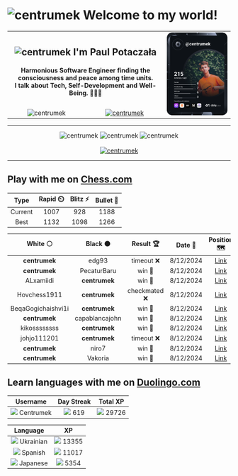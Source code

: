 <h1>
  <img
    src="https://emojis.slackmojis.com/emojis/images/1531849430/4246/blob-sunglasses.gif"
    width="30"
    alt="centrumek"
  />
  Welcome to my world!
</h1>

<table>
  <tbody>
    <tr>
      <td align="center" width="70%" colspan="2">
        <h2>
          <img
            src="https://raw.githubusercontent.com/MartinHeinz/MartinHeinz/master/wave.gif"
            width="30px"
            alt="centrumek"
          />
          I'm Paul Potaczała
        </h2>
        <h4>
          Harmonious Software Engineer finding the consciousness and peace among time units.
          <br/>
          I talk about Tech, Self-Development and Well-Being. 🌿🧘🚀
        </h4>
      </td>
      <td width="30%" rowspan="2">
        <a href="https://app.daily.dev/centrumek">
          <img
            src="./devcard.svg"
            alt="centrumek"
          />
        </a>
      </td>
    </tr>
    <tr align="center">
      <td>
        <img
          src="https://komarev.com/ghpvc/?username=centrumek&label=visitors&color=0e75b6&style=flat"
          alt="centrumek"
        >
      </td>
      <td>
        <a href="https://stackoverflow.com/users/14496012/centrumek">
          <img
            src="https://stackoverflow.com/users/flair/14496012.png?theme=dark"
            alt="centrumek"
          >
        </a>
      </td>
    </tr>
  </tbody>
</table>

---
<div align="center">
  <img 
    src="https://github-readme-stats.vercel.app/api?username=centrumek&show_icons=true&count_private=true&theme=dark&hide_border=true&hide=issues,contribs&bg_color=00000000"
    alt="centrumek"
  />
  <img
    src="https://github-readme-stats.vercel.app/api/top-langs/?username=centrumek&layout=compact&hide_border=true&theme=dark&bg_color=00000000&langs_count=6&exclude_repo=air-statistic-app"
    alt="centrumek"
  />
  <img 
    src="https://github-readme-streak-stats.herokuapp.com?user=centrumek&theme=dark&hide_border=true&background=FFFFFF00"
    alt="centrumek"
  />
  <br/>
  <br/>
  <a href="https://www.buymeacoffee.com/centrumek">
    <img
      src="https://cdn.buymeacoffee.com/buttons/v2/default-orange.png"
      height="50"
      width="210"
      alt="centrumek"
    />
  </a>
</div>

---

## Play with me on [Chess.com](https://www.chess.com/member/centrumek)

<div align="center">
<!--START_SECTION:chessStats-->
<!-- Automatically generated with https://github.com/Balastrong/chess-stats-action -->

| Type | Rapid ⏲️ | Blitz ⚡ | Bullet 🔫 |
|:---:|:---:|:---:|:---:|
| Current | 1007 | 928 | 1188 |
| Best | 1132 | 1098 | 1266 |

| White ⚪ | Black ⚫ | Result 🏆 | Date 📅 | Position 🗺️ | Type 🕕 |
|:---:|:---:|:---:|:---:|:---:|:---:|
| **centrumek** | edg93 | timeout ❌ | 8/12/2024 | <a href="http://www.ee.unb.ca/cgi-bin/tervo/fen.pl?select=8/1p6/2n1kp1Q/1p6/PPp5/8/8/2K5 w - -">Link</a> | Bullet |
| **centrumek** | PecaturBaru | win 🥇 | 8/12/2024 | <a href="http://www.ee.unb.ca/cgi-bin/tervo/fen.pl?select=r4nk1/5pp1/4p2p/pB6/P7/6P1/7q/2KR4 b - -">Link</a> | Bullet |
| ALxamiidi | **centrumek** | win 🥇 | 8/12/2024 | <a href="http://www.ee.unb.ca/cgi-bin/tervo/fen.pl?select=k7/7r/6R1/1PK5/5P2/2B3P1/8/8 w - -">Link</a> | Bullet |
| Hovchess1911 | **centrumek** | checkmated ❌ | 8/12/2024 | <a href="http://www.ee.unb.ca/cgi-bin/tervo/fen.pl?select=3Rk3/p7/1p2P1p1/2p3B1/P1r3P1/7r/KP6/8 b - -">Link</a> | Bullet |
| BeqaGogichaishvi1i | **centrumek** | win 🥇 | 8/12/2024 | <a href="http://www.ee.unb.ca/cgi-bin/tervo/fen.pl?select=1kr3r1/p3p3/1p6/5Q1P/7P/PPq1PP2/8/2KR3R w - -">Link</a> | Bullet |
| **centrumek** | capablancajohn | win 🥇 | 8/12/2024 | <a href="http://www.ee.unb.ca/cgi-bin/tervo/fen.pl?select=8/3r3k/Q3P1p1/P4b1p/1P6/6P1/2P4P/5RK1 b - -">Link</a> | Bullet |
| kikossssssss | **centrumek** | win 🥇 | 8/12/2024 | <a href="http://www.ee.unb.ca/cgi-bin/tervo/fen.pl?select=4k3/6pp/p7/1p6/2p5/5P2/q5rP/5K2 w - -">Link</a> | Bullet |
| johjo111201 | **centrumek** | timeout ❌ | 8/12/2024 | <a href="http://www.ee.unb.ca/cgi-bin/tervo/fen.pl?select=8/1R6/p7/1kp1N1pp/8/P1r3PP/8/6K1 b - -">Link</a> | Bullet |
| **centrumek** | niro7 | win 🥇 | 8/12/2024 | <a href="http://www.ee.unb.ca/cgi-bin/tervo/fen.pl?select=8/6p1/p3p2k/1p1p2NQ/3P4/q3P2P/1nP2P2/4K2R b K -">Link</a> | Bullet |
| **centrumek** | Vakoria | win 🥇 | 8/12/2024 | <a href="http://www.ee.unb.ca/cgi-bin/tervo/fen.pl?select=1k1r3r/Rbpp1ppp/1p1b4/1Pq5/Q3N3/5P2/1P1BPP1P/4KB1R b K -">Link</a> | Bullet |

<!--END_SECTION:chessStats-->
</div>

## Learn languages with me on [Duolingo.com](https://www.duolingo.com/profile/Centrumek)

<div align="center">
<!--START_SECTION:duolingoStats-->
<!-- Automatically generated with https://github.com/centrumek/duolingo-readme-stats-->

| Username | Day Streak | Total XP |
|:---:|:---:|:---:|
| <img src="https://raw.githubusercontent.com/centrumek/duolingo-readme-stats/main/assets/duolingo.png" height="12"> Centrumek | <img src="https://raw.githubusercontent.com/centrumek/duolingo-readme-stats/main/assets/streakactive.svg" height="12"> 619 | <img src="https://raw.githubusercontent.com/centrumek/duolingo-readme-stats/main/assets/xp.svg" height="12"> 29726 | <img src="https://raw.githubusercontent.com/centrumek/duolingo-readme-stats/main/assets/xp.svg" height="12"> 0 |

| Language | XP |
|:---:|:---:|
| <img src="https://raw.githubusercontent.com/centrumek/duolingo-readme-stats/main/assets/langs/ukrainian.svg" height="12"> Ukrainian | <img src="https://raw.githubusercontent.com/centrumek/duolingo-readme-stats/main/assets/xp.svg" height="12"> 13355 |
| <img src="https://raw.githubusercontent.com/centrumek/duolingo-readme-stats/main/assets/langs/spanish.svg" height="12"> Spanish | <img src="https://raw.githubusercontent.com/centrumek/duolingo-readme-stats/main/assets/xp.svg" height="12"> 11017 |
| <img src="https://raw.githubusercontent.com/centrumek/duolingo-readme-stats/main/assets/langs/japanese.svg" height="12"> Japanese | <img src="https://raw.githubusercontent.com/centrumek/duolingo-readme-stats/main/assets/xp.svg" height="12"> 5354 |

<!--END_SECTION:duolingoStats-->
</div>
<!--
**centrumek/centrumek** is a ✨ _special_ ✨ repository because its `README.md` (this file) appears on your GitHub profile.

Here are some ideas to get you started:

- 🔭 I’m currently working on ...
- 🌱 I’m currently learning ...
- 👯 I’m looking to collaborate on ...
- 🤔 I’m looking for help with ...
- 💬 Ask me about ...
- 📫 How to reach me: ...
- 😄 Pronouns: ...
- ⚡ Fun fact: ...
-->
